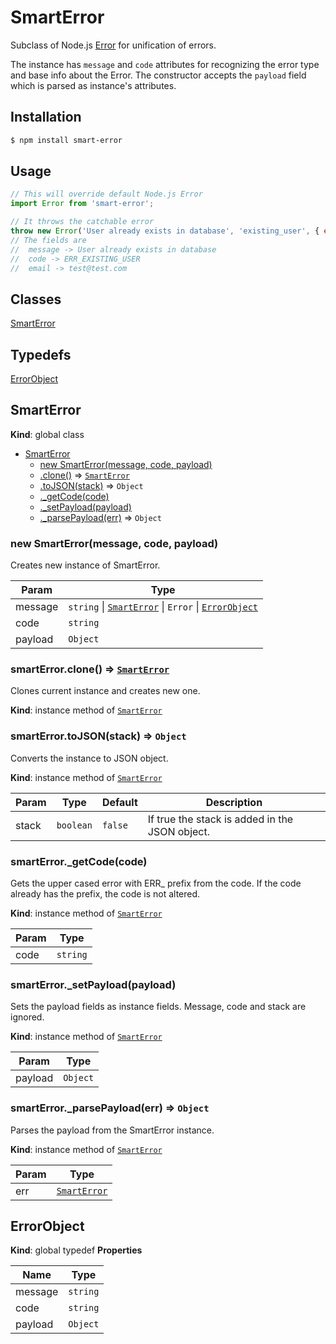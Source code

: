# SmartError
Subclass of Node.js [Error](https://nodejs.org/api/errors.html#errors_class_system_error) for unification of errors.  

The instance has `message` and `code` attributes for recognizing the error type and base info about the Error. The constructor accepts the `payload` field which is parsed as instance's attributes.

## Installation
```bash
$ npm install smart-error
```

## Usage
```javascript
// This will override default Node.js Error
import Error from 'smart-error';

// It throws the catchable error
throw new Error('User already exists in database', 'existing_user', { email: 'test@test.com' });
// The fields are 
//  message -> User already exists in database
//  code -> ERR_EXISTING_USER
//  email -> test@test.com
```

## Classes

<dl>
<dt><a href="#SmartError">SmartError</a></dt>
<dd></dd>
</dl>

## Typedefs

<dl>
<dt><a href="#ErrorObject">ErrorObject</a></dt>
<dd></dd>
</dl>

<a name="SmartError"></a>

## SmartError
**Kind**: global class

* [SmartError](#SmartError)
    * [new SmartError(message, code, payload)](#new_SmartError_new)
    * [.clone()](#SmartError+clone) ⇒ [<code>SmartError</code>](#SmartError)
    * [.toJSON(stack)](#SmartError+toJSON) ⇒ <code>Object</code>
    * [._getCode(code)](#SmartError+_getCode)
    * [._setPayload(payload)](#SmartError+_setPayload)
    * [._parsePayload(err)](#SmartError+_parsePayload) ⇒ <code>Object</code>

<a name="new_SmartError_new"></a>

### new SmartError(message, code, payload)
Creates new instance of SmartError.


| Param | Type |
| --- | --- |
| message | <code>string</code> \| [<code>SmartError</code>](#SmartError) \| <code>Error</code> \| [<code>ErrorObject</code>](#ErrorObject) |
| code | <code>string</code> |
| payload | <code>Object</code> |

<a name="SmartError+clone"></a>

### smartError.clone() ⇒ [<code>SmartError</code>](#SmartError)
Clones current instance and creates new one.

**Kind**: instance method of [<code>SmartError</code>](#SmartError)
<a name="SmartError+toJSON"></a>

### smartError.toJSON(stack) ⇒ <code>Object</code>
Converts the instance to JSON object.

**Kind**: instance method of [<code>SmartError</code>](#SmartError)

| Param | Type | Default | Description |
| --- | --- | --- | --- |
| stack | <code>boolean</code> | <code>false</code> | If true the stack is added in the JSON object. |

<a name="SmartError+_getCode"></a>

### smartError._getCode(code)
Gets the upper cased error with ERR_ prefix from the code. If the code already has the prefix, the code is not altered.

**Kind**: instance method of [<code>SmartError</code>](#SmartError)

| Param | Type |
| --- | --- |
| code | <code>string</code> |

<a name="SmartError+_setPayload"></a>

### smartError._setPayload(payload)
Sets the payload fields as instance fields. Message, code and stack are ignored.

**Kind**: instance method of [<code>SmartError</code>](#SmartError)

| Param | Type |
| --- | --- |
| payload | <code>Object</code> |

<a name="SmartError+_parsePayload"></a>

### smartError._parsePayload(err) ⇒ <code>Object</code>
Parses the payload from the SmartError instance.

**Kind**: instance method of [<code>SmartError</code>](#SmartError)

| Param | Type |
| --- | --- |
| err | [<code>SmartError</code>](#SmartError) |

<a name="ErrorObject"></a>

## ErrorObject
**Kind**: global typedef
**Properties**

| Name | Type |
| --- | --- |
| message | <code>string</code> |
| code | <code>string</code> |
| payload | <code>Object</code> |